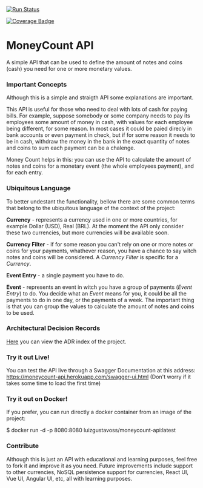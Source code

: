 [![Run Status](https://api.shippable.com/projects/5a861b0085ee94070034dc8f/badge?branch=master)](https://app.shippable.com/github/luizgustavoss/moneycount-api)

[![Coverage Badge](https://api.shippable.com/projects/5a861b0085ee94070034dc8f/coverageBadge?branch=master)](https://app.shippable.com/github/luizgustavoss/moneycount-api)

# MoneyCount API


A simple API that can be used to define the amount of notes and coins (cash) you need for one or more monetary values.


### Important Concepts

Although this is a simple and straigth API some explanations are important.

This API is useful for those who need to deal with lots of cash for paying bills. For example, suppose somebody or some company needs to pay its employees some amount of money in cash, with values for each employee being different, for some reason. In most cases it could be paied direcly in bank accounts or even payment in check, but if for some reason it needs to be in cash, withdraw the money in the bank in the exact quantity of notes and coins to sum each payment can be a chalenge. 

Money Count helps in this: you can use the API to calculate the amount of notes and coins for a monetary event (the whole employees payment), and for each entry.


### Ubiquitous Language

To better undestant the functionality, bellow there are some common terms that belong to the ubiquitous language of the context of the project:

**Currency** - represents a currency used in one or more countries, for example Dollar (USD), Real (BRL). At the moment the API only consider these two currencies, but more currencies will be available soon.

**Currency Filter** - if for some reason you can't rely on one or more notes or coins for your payments, whathever reason, you have a chance to say witch notes and coins will be considered. A *Currency Filter* is specific for a *Currency*.

**Event Entry** - a single payment you have to do.

**Event** - represents an event in witch you have a group of payments (*Event Entry*) to do. You decide what an *Event* means for you, it could be all the payments to do in one day, or the payments of a week. The important thing is that you can group the values to calculate the amount of notes and coins to be used.


### Architectural Decision Records

[Here](./doc/adr/index.md) you can view the ADR index of the project.


### Try it out Live!

You can test the API live through a Swagger Documentation at this address: https://moneycount-api.herokuapp.com/swagger-ui.html (Don't worry if it takes some time to load the first time)


### Try it out on Docker!

If you prefer, you can run directly a docker container from an image of the project:

$ docker run -d -p 8080:8080 luizgustavoss/moneycount-api:latest



### Contribute

Although this is just an API with educational and learning purposes, feel free to fork it and improve it as you need.
Future improvements include support to other currencies, NoSQL persistence support for currencies, React UI, Vue UI, Angular UI, etc, all with learning purposes.
